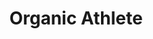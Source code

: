 ---
client: OA
title: Organic Athlete
logo: 
website: http://organicathlete.org
location: Chapel Hill, NC.
category: client
layout: client
---